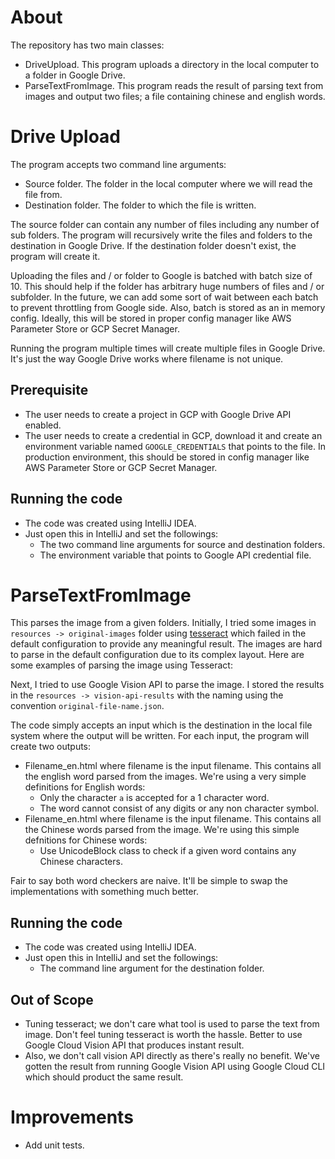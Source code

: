 # About
The repository has two main classes:
- DriveUpload. This program uploads a directory in the local computer to a folder in Google Drive. 
- ParseTextFromImage. This program reads the result of parsing text from images and output two files; a file containing chinese and english words.

# Drive Upload
The program accepts two command line arguments:
- Source folder. The folder in the local computer where we will read the file from.
- Destination folder. The folder to which the file is written.

The source folder can contain any number of files including any number of sub folders. The program will recursively write the files and folders to the destination in Google Drive. If the destination folder doesn't exist, the program will create it.

Uploading the files and / or folder to Google is batched with batch size of 10. This should help if the folder has arbitrary huge numbers of files and / or subfolder. In the future, we can add some sort of wait between each batch to prevent throttling from Google side. Also, batch is stored as an in memory config. Ideally, this will be stored in proper config manager like AWS Parameter Store or GCP Secret Manager.

Running the program multiple times will create multiple files in Google Drive. It's just the way Google Drive works where filename is not unique.

## Prerequisite
- The user needs to create a project in GCP with Google Drive API enabled.
- The user needs to create a credential in GCP, download it and create an environment variable named `GOOGLE_CREDENTIALS` that points to the file. In production environment, this should be stored in config manager like AWS Parameter Store or GCP Secret Manager.

## Running the code
- The code was created using IntelliJ IDEA.
- Just open this in IntelliJ and set the followings:
  - The two command line arguments for source and destination folders.
  - The environment variable that points to Google API credential file.

# ParseTextFromImage
This parses the image from a given folders. Initially, I tried some images in `resources -> original-images` folder using [tesseract](https://github.com/tesseract-ocr/tesseract) which failed in the default configuration to provide any meaningful result. The images are hard to parse in the default configuration due to its complex layout. Here are some examples of parsing the image using Tesseract:

Next, I tried to use Google Vision API to parse the image. I stored the results in the `resources -> vision-api-results` with the naming using the convention `original-file-name.json`.

The code simply accepts an input which is the destination in the local file system where the output will be written. For each input, the program will create two outputs:
- Filename_en.html where filename is the input filename. This contains all the english word parsed from the images. We're using a very simple definitions for English words:
  - Only the character `a` is accepted for a 1 character word.
  - The word cannot consist of any digits or any non character symbol.
- Filename_en.html where filename is the input filename. This contains all the Chinese words parsed from the image. We're using this simple defnitions for Chinese words:
  - Use UnicodeBlock class to check if a given word contains any Chinese characters.

Fair to say both word checkers are naive. It'll be simple to swap the implementations with something much better.

## Running the code
- The code was created using IntelliJ IDEA.
- Just open this in IntelliJ and set the followings:
    - The command line argument for the destination folder.

## Out of Scope
- Tuning tesseract; we don't care what tool is used to parse the text from image. Don't feel tuning tesseract is worth the hassle. Better to use Google Cloud Vision API that produces instant result.
- Also, we don't call vision API directly as there's really no benefit. We've gotten the result from running Google Vision API using Google Cloud CLI which should product the same result.

# Improvements
- Add unit tests.